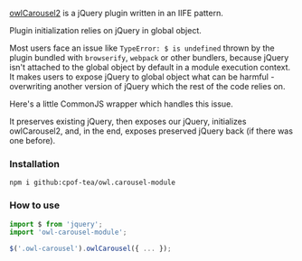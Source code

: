 [owlCarousel2](https://github.com/OwlCarousel2/OwlCarousel2/) is a jQuery plugin written in an IIFE pattern.

Plugin initialization relies on jQuery in global object.

Most users face an issue like `TypeError: $ is undefined` thrown by the plugin bundled with `browserify`, `webpack` or other bundlers, because jQuery isn't attached to the global object by default in a module execution context. It makes users to expose jQuery to global object what can be harmful - overwriting another version of jQuery which the rest of the code relies on.

Here's a little CommonJS wrapper which handles this issue.

It preserves existing jQuery, then exposes our jQuery, initializes owlCarousel2, and, in the end, exposes preserved jQuery back (if there was one before).

### Installation

`npm i github:cpof-tea/owl.carousel-module`

### How to use

```js
import $ from 'jquery';
import 'owl-carousel-module';

$('.owl-carousel').owlCarousel({ ... });
```
